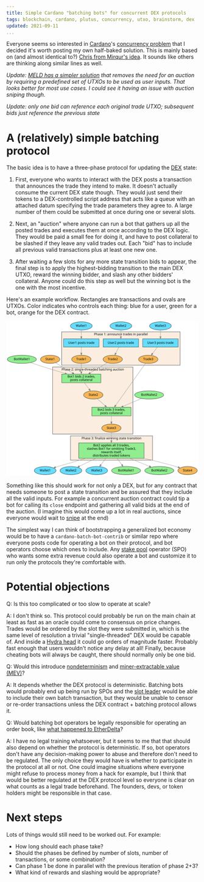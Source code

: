 ```yaml
---
title: Simple Cardano "batching bots" for concurrent DEX protocols
tags: blockchain, cardano, plutus, concurrency, utxo, brainstorm, dex
updated: 2021-09-11
...
```


Everyone seems so interested in [Cardano][cardano]'s [concurrency problem][problem]
that I decided it's worth posting my own half-baked solution.
This is mainly based on (and almost identical to?) [Chris from Mirqur's idea][chris].
It sounds like others are thinking along similar lines as well.

*Update: [MELD has a simpler solution][meld] that removes the need for an
auction by requiring a predefined set of UTXOs to be used as user inputs. That
looks better for most use cases. I could see it having an issue with
auction sniping though.*

*Update: only one bid can reference each original trade UTXO; subsequent bids
just reference the previous state*

# A (relatively) simple batching protocol

The basic idea is to have a three-phase protocol for updating the [DEX][dex] state:

1. First, everyone who wants to interact with the DEX posts a transaction that
	 announces the trade they intend to make. It doesn't actually consume the
	 current DEX state though. They would just send their tokens to a
	 DEX-controlled script address that acts like a queue with an attached datum
	 specifying the trade parameters they agree to. A large number of them could
	 be submitted at once during one or several slots.

2. Next, an "auction" where anyone can run a bot that gathers up all the posted
	 trades and executes them at once according to the DEX logic. They would be
	 paid a small fee for doing it, and have to post collateral to be slashed if
	 they leave any valid trades out. Each "bid" has to include all previous
	 valid transactions plus at least one new one.

3. After waiting a few slots for any more state transition bids to appear, the
	 final step is to apply the highest-bidding transition to the main DEX UTXO,
	 reward the winning bidder, and slash any other bidders' collateral. Anyone
	 could do this step as well but the winning bot is the one with the most
	 incentive.

Here's an example workflow. Rectangles are transactions and ovals are UTXOs.
Color indicates who controls each thing: blue for a user, green for a bot,
orange for the DEX contract.

<a href="batching-protocol.svg">
	<img src="batching-protocol.svg"></img>
</a>

Something like this should work for not only a DEX, but for any contract that
needs someone to post a state transition and be assured that they include all
the valid inputs. For example a concurrent auction contract could tip a
bot for calling its `close` endpoint and gathering all valid bids at the end of
the auction. (I imagine this would come up a lot in real auctions, since
everyone would wait to [snipe][snipe] at the end)

The simplest way I can think of bootstrapping a generalized bot economy would
be to have a `cardano-batch-bot-contrib` or similar repo where everyone posts
code for operating a bot on their protocol, and bot operators choose which ones
to include. Any [stake pool][pool] operator (SPO) who wants some extra revenue could
also operate a bot and customize it to run only the protocols they're
comfortable with.

# Potential objections

Q: Is this too complicated or too slow to operate at scale?

A: I don't think so. This protocol could probably be run on the main chain at
least as fast as an oracle could come to consensus on price changes. Trades
would be ordered by the slot they were submitted in, which is the same level of
resolution a trivial "single-threaded" DEX would be capable of. And inside a
[Hydra head][hydra] it could go orders of magnitude faster. Probably fast
enough that users wouldn't notice any delay at all! Finally, because cheating bots
will always be caught, there should normally only be one bid.

Q: Would this introduce [nondeterminism][nondeterminism] and [miner-extractable value (MEV)][mev]?

A: It depends whether the DEX protocol is deterministic. Batching bots would
probably end up being run by SPOs and the [slot leader][leader] would be able to include
their own batch transaction, but they would be unable to censor or re-order
transactions unless the DEX contract + batching protocol allows it.

Q: Would batching bot operators be legally responsible for operating an order
book, like [what happened to EtherDelta][etherdelta]?

A: I have no legal training whatsoever, but it seems to me that that should
also depend on whether the protocol is deterministic. If so, bot operators
don't have any decision-making power to abuse and therefore don't need to be
regulated. The only choice they would have is whether to participate in the
protocol at all or not. One could imagine situations where everyone might
refuse to process money from a hack for example, but I think that would be
better regulated at the DEX protocol level so everyone is clear on what counts
as a legal trade beforehand. The founders, devs, or token holders might be
responsible in that case.

# Next steps

Lots of things would still need to be worked out. For example:

* How long should each phase take?
* Should the phases be defined by number of slots, number of transactions, or
	some combination?
* Can phase 1 be done in parallel with the previous iteration of phase 2+3?
* What kind of rewards and slashing would be appropriate?

[cardano]: https://cardano.org
[chris]: https://www.youtube.com/watch?v=_wVpC7XWN1M
[etherdelta]: https://www.mme.ch/en/magazine/magazine-detail/url_magazine/etherdelta_regulierung_von_dezentralisierten_boersen/
[hydra]: https://iohk.io/en/blog/posts/2020/03/26/enter-the-hydra-scaling-distributed-ledgers-the-evidence-based-way/
[problem]: https://coindesk-news.com/2021/09/06/on-minswap-iohk-defuses-complaints-about-cardano-concurrency/
[snipe]: https://en.wikipedia.org/wiki/Auction_sniping
[dex]: https://en.wikipedia.org/wiki/Decentralized_exchange
[pool]: https://iohk.zendesk.com/hc/en-us/articles/900001951526-What-is-a-stake-pool-
[leader]: https://cardano-foundation.gitbook.io/stake-pool-course/lessons/introduction/about-cardano#slot-leader-election
[mev]: https://coinmarketcap.com/alexandria/glossary/miner-extractable-value-mev
[nondeterminism]: https://iohk.io/en/blog/posts/2021/09/06/no-surprises-transaction-validation-on-cardano/
[meld]: https://medium.com/meld-labs/concurrent-deterministic-batching-on-the-utxo-ledger-99040f809706
